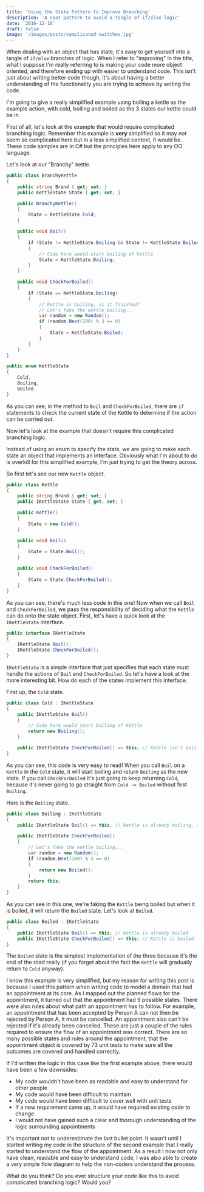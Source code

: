 ```yaml
---
title: 'Using the State Pattern to Improve Branching'
description: 'A neat pattern to avoid a tangle of if/else logic'
date: '2016-12-16'
draft: false
image: '/images/posts/complicated-switches.jpg'
---
```


When dealing with an object that has state, it's easy to get yourself into a tangle of `if/else` branches of logic. When I refer to "improving" in the title, what I suppose I'm really referring to is making your code more object oriented, and therefore ending up with easier to understand code. This isn't just about writing better code though, it's about having a better understanding of the functionality you are trying to achieve by writing the code.

I'm going to give a really simplified example using boiling a kettle as the example action, with cold, boiling and boiled as the 3 states our kettle could be in.

First of all, let's look at the example that would require complicated branching logic. Remember this example is **very** simplified so it may not seem so complicated here but in a less simplified context, it would be. These code samples are in C# but the principles here apply to any OO language.

Let's look at our "Branchy" kettle.

```csharp
public class BranchyKettle
{
    public string Brand { get; set; }
    public KettleState State { get; set; }

    public BranchyKettle()
    {
        State = KettleState.Cold;
    }

    public void Boil()
    {
        if (State != KettleState.Boiling && State != KettleState.Boiled)
        {
            // Code here would start boiling of Kettle
            State = KettleState.Boiling;
        }
    }

    public void CheckForBoiled()
    {
        if (State == KettleState.Boiling)
        {
            // Kettle is boiling, is it finished?
            // Let's fake the kettle boiling...
            var random = new Random();
            if (random.Next(100) % 3 == 0)
            {
                State = KettleState.Boiled;
            }
        }
    }
}

public enum KettleState
{
    Cold,
    Boiling,
    Boiled
}
```

As you can see, in the method to `Boil` and `CheckForBoiled`, there are `if` statements to check the current state of the Kettle to determine if the action can be carried out.

Now let's look at the example that doesn't require this complicated branching logic.

Instead of using an enum to specify the state, we are going to make each state an object that implements an interface. Obviously what I'm about to do is overkill for this simplified example, I'm just trying to get the theory across.

So first let's see our new `Kettle` object.

```csharp
public class Kettle
{
    public string Brand { get; set; }
    public IKettleState State { get; set; }

    public Kettle()
    {
        State = new Cold();
    }

    public void Boil()
    {
        State = State.Boil();
    }

    public void CheckForBoiled()
    {
        State = State.CheckForBoiled();
    }
}
```

As you can see, there's much less code in this one! Now when we call `Boil` and `CheckForBoiled`, we pass the responsibility of deciding what the `Kettle` can do onto the state object. First, let's have a quick look at the `IKettleState` interface.

```csharp
public interface IKettleState
{
    IKettleState Boil();
    IKettleState CheckForBoiled();
}
```

`IKettleState` is a simple interface that just specifies that each state must handle the actions of `Boil` and `CheckForBoiled`. So let's have a look at the more interesting bit. How do each of the states implement this interface.

First up, the `Cold` state.

```csharp
public class Cold : IKettleState
{
    public IKettleState Boil()
    {
        // Code here would start boiling of Kettle
        return new Boiling();
    }

    public IKettleState CheckForBoiled() => this; // Kettle isn't boiling, so can't be boiled
}
```

As you can see, this code is very easy to read! When you call `Boil` on a `Kettle` in the `Cold` state, it will start boiling and return `Boiling` as the new state. If you call `CheckForBoiled` it's just going to keep returning `Cold`, because it's never going to go straight from `Cold -> Boiled` without first `Boiling`.

Here is the `Boiling` state.

```csharp
public class Boiling : IKettleState
{
    public IKettleState Boil() => this; // Kettle is already boiling, can't be boiled again

    public IKettleState CheckForBoiled()
    {
        // Let's fake the kettle boiling...
        var random = new Random();
        if (random.Next(100) % 3 == 0)
        {
            return new Boiled();
        }
        return this;
    }
}
```

As you can see in this one, we're faking the `Kettle` being boiled but when it is boiled, it will return the `Boiled` state. Let's look at `Boiled`.

```csharp
public class Boiled : IKettleState
{
    public IKettleState Boil() => this; // Kettle is already boiled
    public IKettleState CheckForBoiled() => this; // Kettle is boiled
}
```

The `Boiled` state is the simplest implementation of the three because it's the end of the road really (if you forget about the fact the `Kettle` will gradually return to `Cold` anyway).

I know this example is very simplified, but my reason for writing this post is because I used this pattern when writing code to model a domain that had an appointment at its core. As I mapped out the planned flows for the appointment, it turned out that the appointment had 9 possible states. There were also rules about what path an appointment has to follow. For example, an appointment that has been accepted by Person A can not then be rejected by Person A, it must be cancelled. An appointment also can't be rejected if it's already been cancelled. These are just a couple of the rules required to ensure the flow of an appointment was correct. There are so many possible states and rules around the appointment, that the appointment object is covered by 73 unit tests to make sure all the outcomes are covered and handled correctly.

If I'd written the logic in this case like the first example above, there would have been a few downsides:

- My code wouldn't have been as readable and easy to understand for other people
- My code would have been difficult to maintain
- My code would have been difficult to cover well with unit tests
- If a new requirement came up, it would have required existing code to change
- I would not have gained such a clear and thorough understanding of the logic surrounding appointments

It's important not to underestimate the last bullet point. It wasn't until I started writing my code in the structure of the second example that I really started to understand the flow of the appointment. As a result I now not only have clean, readable and easy to understand code, I was also able to create a very simple flow diagram to help the non-coders understand the process.

What do you think? Do you ever structure your code like this to avoid complicated branching logic? Would you?
